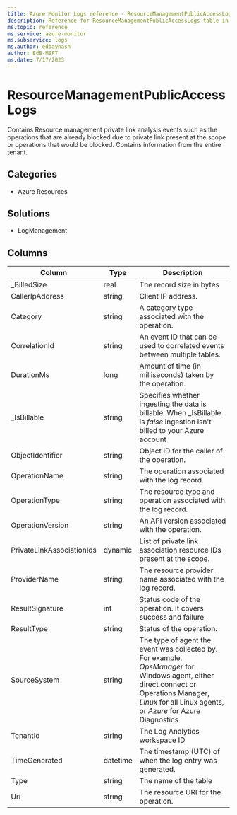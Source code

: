 ```yaml
---
title: Azure Monitor Logs reference - ResourceManagementPublicAccessLogs
description: Reference for ResourceManagementPublicAccessLogs table in Azure Monitor Logs.
ms.topic: reference
ms.service: azure-monitor
ms.subservice: logs
ms.author: edbaynash
author: EdB-MSFT
ms.date: 7/17/2023
---
```


# ResourceManagementPublicAccessLogs

 Contains Resource management private link analysis events such as the operations that are already blocked due to private link present at the scope or operations that would be blocked. Contains information from the entire tenant.

## Categories

- Azure Resources
## Solutions

- LogManagement




## Columns

| Column | Type | Description |
| --- | --- | --- |
| _BilledSize | real | The record size in bytes |
| CallerIpAddress | string | Client IP address. |
| Category | string | A category type associated with the operation. |
| CorrelationId | string | An event ID that can be used to correlated events between multiple tables. |
| DurationMs | long | Amount of time (in milliseconds) taken by the operation. |
| _IsBillable | string | Specifies whether ingesting the data is billable. When _IsBillable is *false* ingestion isn't billed to your Azure account |
| ObjectIdentifier | string | Object ID for the caller of the operation. |
| OperationName | string | The operation associated with the log record. |
| OperationType | string | The resource type and operation associated with the log record. |
| OperationVersion | string | An API version associated with the operation. |
| PrivateLinkAssociationIds | dynamic | List of private link association resource IDs present at the scope. |
| ProviderName | string | The resource provider name associated with the log record. |
| ResultSignature | int | Status code of the operation. It covers success and failure. |
| ResultType | string | Status of the operation. |
| SourceSystem | string | The type of agent the event was collected by. For example, *OpsManager* for Windows agent, either direct connect or Operations Manager, *Linux* for all Linux agents, or *Azure* for Azure Diagnostics |
| TenantId | string | The Log Analytics workspace ID |
| TimeGenerated | datetime | The timestamp (UTC) of when the log entry was generated. |
| Type | string | The name of the table |
| Uri | string | The resource URI for the operation. |
